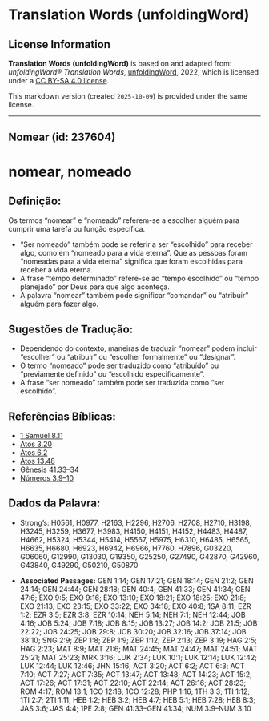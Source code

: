 # Translation Words (unfoldingWord)

## License Information

**Translation Words (unfoldingWord)** is based on and adapted from: _unfoldingWord® Translation Words_, [unfoldingWord](https://unfoldingword.org/utw), 2022, which is licensed under a [CC BY-SA 4.0 license](https://creativecommons.org/licenses/by-sa/4.0/legalcode.en).

This markdown version (created `2025-10-09`) is provided under the same license.



--------------------------------

## Nomear (id: 237604)

nomear, nomeado
===============

Definição:
----------

Os termos “nomear” e “nomeado” referem\-se a escolher alguém para cumprir uma tarefa ou função específica.

* “Ser nomeado” também pode se referir a ser “escolhido” para receber algo, como em “nomeado para a vida eterna”. Que as pessoas foram “nomeadas para a vida eterna” significa que foram escolhidas para receber a vida eterna.
* A frase “tempo determinado” refere\-se ao “tempo escolhido” ou “tempo planejado” por Deus para que algo aconteça.
* A palavra “nomear” também pode significar “comandar” ou “atribuir” alguém para fazer algo.

Sugestões de Tradução:
----------------------

* Dependendo do contexto, maneiras de traduzir “nomear” podem incluir “escolher” ou “atribuir” ou “escolher formalmente” ou “designar”.
* O termo “nomeado” pode ser traduzido como “atribuído” ou “previamente definido” ou “escolhido especificamente”.
* A frase “ser nomeado” também pode ser traduzida como “ser escolhido”.

Referências Bíblicas:
---------------------

* [1 Samuel 8\.11](https://ref.ly/1Sam8:11)
* [Atos 3\.20](https://ref.ly/Acts3:20)
* [Atos 6\.2](https://ref.ly/Acts6:2)
* [Atos 13\.48](https://ref.ly/Acts13:48)
* [Gênesis 41\.33–34](https://ref.ly/Gen41:33-Gen41:34)
* [Números 3\.9–10](https://ref.ly/Num3:9-Num3:10)

Dados da Palavra:
-----------------

* Strong’s: H0561, H0977, H2163, H2296, H2706, H2708, H2710, H3198, H3245, H3259, H3677, H3983, H4150, H4151, H4152, H4483, H4487, H4662, H5324, H5344, H5414, H5567, H5975, H6310, H6485, H6565, H6635, H6680, H6923, H6942, H6966, H7760, H7896, G03220, G06060, G12990, G13030, G19350, G25250, G27490, G42870, G42960, G43840, G49290, G50210, G50870

* **Associated Passages:** GEN 1:14; GEN 17:21; GEN 18:14; GEN 21:2; GEN 24:14; GEN 24:44; GEN 28:18; GEN 40:4; GEN 41:33; GEN 41:34; GEN 47:6; EXO 9:5; EXO 9:16; EXO 13:10; EXO 18:21; EXO 18:25; EXO 21:8; EXO 21:13; EXO 23:15; EXO 33:22; EXO 34:18; EXO 40:8; 1SA 8:11; EZR 1:2; EZR 3:5; EZR 3:8; EZR 10:14; NEH 5:14; NEH 7:1; NEH 12:44; JOB 4:16; JOB 5:24; JOB 7:18; JOB 8:15; JOB 13:27; JOB 14:2; JOB 21:5; JOB 22:22; JOB 24:25; JOB 29:8; JOB 30:20; JOB 32:16; JOB 37:14; JOB 38:10; SNG 2:9; ZEP 1:8; ZEP 1:9; ZEP 1:12; ZEP 2:13; ZEP 3:19; HAG 2:5; HAG 2:23; MAT 8:9; MAT 21:6; MAT 24:45; MAT 24:47; MAT 24:51; MAT 25:21; MAT 25:23; MRK 3:16; LUK 2:34; LUK 10:1; LUK 12:14; LUK 12:42; LUK 12:44; LUK 12:46; JHN 15:16; ACT 3:20; ACT 6:2; ACT 6:3; ACT 7:10; ACT 7:27; ACT 7:35; ACT 13:47; ACT 13:48; ACT 14:23; ACT 15:2; ACT 17:26; ACT 17:31; ACT 22:10; ACT 22:14; ACT 26:16; ACT 28:23; ROM 4:17; ROM 13:1; 1CO 12:18; 1CO 12:28; PHP 1:16; 1TH 3:3; 1TI 1:12; 1TI 2:7; 2TI 1:11; HEB 1:2; HEB 3:2; HEB 4:7; HEB 5:1; HEB 7:28; HEB 8:3; JAS 3:6; JAS 4:4; 1PE 2:8; GEN 41:33–GEN 41:34; NUM 3:9–NUM 3:10

